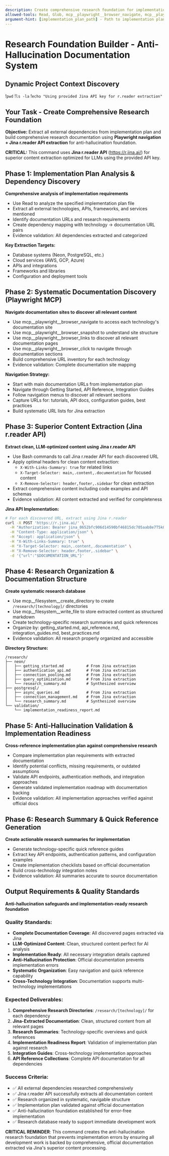 ```yaml
---
description: Create comprehensive research foundation for implementation plans using Playwright + Jina r.reader API
allowed-tools: Read, Glob, mcp__playwright__browser_navigate, mcp__playwright__browser_snapshot, mcp__playwright__browser_click, mcp__playwright__browser_links, WebFetch, Bash, Write, mcp__filesystem__create_directory, mcp__filesystem__write_file
argument-hint: [implementation_plan_path] - Path to implementation plan requiring research foundation
---
```


# Research Foundation Builder - Anti-Hallucination Documentation System

## Dynamic Project Context Discovery
!`pwd`
!`ls -la`
!`echo "Using provided Jina API key for r.reader extraction"`

## Your Task - Create Comprehensive Research Foundation
**Objective:** Extract all external dependencies from implementation plan and build comprehensive research documentation using **Playwright navigation + Jina r.reader API extraction** for anti-hallucination foundation.

**CRITICAL:** This command uses **Jina r.reader API** (https://r.jina.ai/) for superior content extraction optimized for LLMs using the provided API key.

## Phase 1: Implementation Plan Analysis & Dependency Discovery
**Comprehensive analysis of implementation requirements**
- Use Read to analyze the specified implementation plan file
- Extract all external technologies, APIs, frameworks, and services mentioned
- Identify documentation URLs and research requirements
- Create dependency mapping with technology → documentation URL pairs
- Evidence validation: All dependencies extracted and categorized

**Key Extraction Targets:**
- Database systems (Neon, PostgreSQL, etc.)
- Cloud services (AWS, GCP, Azure)
- APIs and integrations
- Frameworks and libraries
- Configuration and deployment tools

## Phase 2: Systematic Documentation Discovery (Playwright MCP)
**Navigate documentation sites to discover all relevant content**
- Use mcp__playwright__browser_navigate to access each technology's documentation site
- Use mcp__playwright__browser_snapshot to understand site structure
- Use mcp__playwright__browser_links to discover all relevant documentation pages
- Use mcp__playwright__browser_click to navigate through documentation sections
- Build comprehensive URL inventory for each technology
- Evidence validation: Complete documentation site mapping

**Navigation Strategy:**
- Start with main documentation URLs from implementation plan
- Navigate through Getting Started, API Reference, Integration Guides
- Follow navigation menus to discover all relevant sections
- Capture URLs for: tutorials, API docs, configuration guides, best practices
- Build systematic URL lists for Jina extraction

## Phase 3: Superior Content Extraction (Jina r.reader API)
**Extract clean, LLM-optimized content using Jina r.reader API**
- Use Bash commands to call Jina r.reader API for each discovered URL
- Apply optimal headers for clean content extraction:
  - `X-With-Links-Summary: true` for related links
  - `X-Target-Selector: main,.content,.documentation` for focused content
  - `X-Remove-Selector: header,footer,.sidebar` for clean extraction
- Extract comprehensive content including code examples and API schemas
- Evidence validation: All content extracted and verified for completeness

**Jina API Implementation:**
```bash
# For each discovered URL, extract using Jina r.reader
curl -X POST 'https://r.jina.ai/' \
  -H "Authorization: Bearer jina_0652bfc906d14590bf46815dc705aab8e7T5kQ5d6RF7vu3QK9Odfn2UjjK6" \
  -H "Content-Type: application/json" \
  -H "Accept: application/json" \
  -H "X-With-Links-Summary: true" \
  -H "X-Target-Selector: main,.content,.documentation" \
  -H "X-Remove-Selector: header,footer,.sidebar" \
  -d '{"url":"$DOCUMENTATION_URL"}'
```

## Phase 4: Research Organization & Documentation Structure
**Create systematic research database**
- Use mcp__filesystem__create_directory to create `/research/[technology]/` directories
- Use mcp__filesystem__write_file to store extracted content as structured markdown
- Create technology-specific research summaries and quick references
- Organize by: getting_started.md, api_reference.md, integration_guides.md, best_practices.md
- Evidence validation: All research properly organized and accessible

**Directory Structure:**
```
/research/
├── neon/
│   ├── getting_started.md          # From Jina extraction
│   ├── authentication_api.md       # From Jina extraction  
│   ├── connection_pooling.md       # From Jina extraction
│   ├── query_optimization.md       # From Jina extraction
│   └── research_summary.md         # Synthesized overview
├── postgresql/
│   ├── async_queries.md            # From Jina extraction
│   ├── connection_management.md    # From Jina extraction
│   └── research_summary.md         # Synthesized overview
└── validation/
    └── implementation_readiness_report.md
```

## Phase 5: Anti-Hallucination Validation & Implementation Readiness
**Cross-reference implementation plan against comprehensive research**
- Compare implementation plan requirements with extracted documentation
- Identify potential conflicts, missing requirements, or outdated assumptions
- Validate API endpoints, authentication methods, and integration approaches
- Generate validated implementation roadmap with documentation backing
- Evidence validation: All implementation approaches verified against official docs

## Phase 6: Research Summary & Quick Reference Generation
**Create actionable research summaries for implementation**
- Generate technology-specific quick reference guides
- Extract key API endpoints, authentication patterns, and configuration examples
- Create implementation checklists based on official documentation
- Build cross-technology integration notes
- Evidence validation: All summaries accurate to source documentation

## Output Requirements & Quality Standards
**Anti-hallucination safeguards and implementation-ready research foundation**

### Quality Standards:
- **Complete Documentation Coverage**: All discovered pages extracted via Jina
- **LLM-Optimized Content**: Clean, structured content perfect for AI analysis
- **Implementation Ready**: All necessary integration details captured
- **Anti-Hallucination Protection**: Official documentation prevents implementation errors
- **Systematic Organization**: Easy navigation and quick reference capability
- **Cross-Technology Integration**: Documentation supports multi-technology implementations

### Expected Deliverables:
1. **Comprehensive Research Directories**: `/research/[technology]/` for each dependency
2. **Jina-Extracted Documentation**: Clean, structured content from all relevant pages
3. **Research Summaries**: Technology-specific overviews and quick references
4. **Implementation Readiness Report**: Validation of implementation plan against research
5. **Integration Guides**: Cross-technology implementation approaches
6. **API Reference Collections**: Complete API documentation for all dependencies

### Success Criteria:
- ✅ All external dependencies researched comprehensively
- ✅ Jina r.reader API successfully extracts all documentation content
- ✅ Research organized in systematic, navigable structure
- ✅ Implementation plan validated against official documentation
- ✅ Anti-hallucination foundation established for error-free implementation
- ✅ Research database ready to support immediate development work

**CRITICAL REMINDER**: This command creates the anti-hallucination research foundation that prevents implementation errors by ensuring all development work is backed by comprehensive, official documentation extracted via Jina's superior content processing.